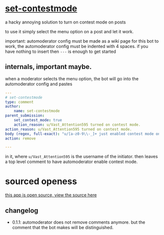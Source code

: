 # [set-contestmode](https://developers.reddit.com/apps/set-contestmode)

a hacky annoying solution to turn on contest mode on posts

to use it simply select the menu option on a post and let it work.

important: automoderator config must be made as a wiki page for this bot to work,
the automoderator config must be indented with 4 spaces.
if you have nothing to insert then `---` is enough to get started

## internals, important maybe.

when a moderator selects the menu option, the bot will go into the automoderator config and pastes

```yaml
---
# set-contestmode
type: comment
author:
    name: set-contestmode
parent_submission:
    set_contest_mode: true
    action_reason: u/Vast_Attention595 turned on contest mode.
action_reason: u/Vast_Attention595 turned on contest mode.
body (regex, full-exact): "u/[a-z0-9\\-_]+ just enabled contest mode on your post"
action: remove

---
```

in it, where `u/Vast_Attention595` is the username of the initiator.
then leaves a top level comment to have automoderator enable contest mode.

# sourced  openess

[this app is open source, view the source here](https://github.com/Qin2007/set-contestmode)

## changelog

- 0.1.1: automoderator does not remove comments anymore. but the comment that the bot makes will be distinguished.
